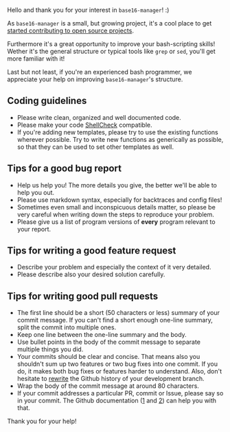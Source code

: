 Hello and thank you for your interest in `base16-manager`! :)

As `base16-manager` is a small, but growing project, it's a cool place to get
[started contributing to open source projects](https://opensource.guide/how-to-contribute/).

Furthermore it's a great opportunity to improve your bash-scripting skills!
Wether it's the general structure or typical tools like `grep` or `sed`, you'll
get more familiar with it!

Last but not least, if you're an experienced bash programmer, we appreciate
your help on improving `base16-manager`'s structure.


Coding guidelines
-----------------

* Please write clean, organized and well documented code.
* Please make your code [ShellCheck](https://www.shellcheck.net/) compatible.
* If you're adding new templates, please try to use the existing functions
  wherever possible. Try to write new functions as generically as possible, so
  that they can be used to set other templates as well.


Tips for a good bug report
-------------------------

* Help us help you! The more details you give, the better we'll be able to
  help you out.
* Please use markdown syntax, especially for backtraces and config files!
* Sometimes even small and inconspicuous details matter, so please be very
  careful when writing down the steps to reproduce your problem.
* Please give us a list of program versions of **every** program relevant to
  your report.


Tips for writing a good feature request
---------------------------------------

* Describe your problem and especially the context of it very detailed.
* Please describe also your desired solution carefully.


Tips for writing good pull requests
-----------------------------------

* The first line should be a short (50 characters or less) summary of your
  commit message. If you can't find a short enough one-line summary, split the
  commit into multiple ones.
* Keep one line between the one-line summary and the body.
* Use bullet points in the body of the commit message to separate multiple
  things you did.
* Your commits should be clear and concise. That means also you shouldn't sum
  up two features or two bug fixes into one commit. If you do, it makes both
  bug fixes or features harder to understand. Also, don't hesitate to
  [rewrite](https://git-scm.com/book/en/v2/Git-Tools-Rewriting-History) the
  Github history of your development branch.
* Wrap the body of the commit message at around 80 characters.
* If your commit addresses a particular PR, commit or Issue, please say so in
  your commit. The Github documentation
  ([1](https://help.github.com/articles/autolinked-references-and-urls/)
  and [2](https://help.github.com/articles/closing-issues-via-commit-messages/))
  can help you with that.


Thank you for your help!
